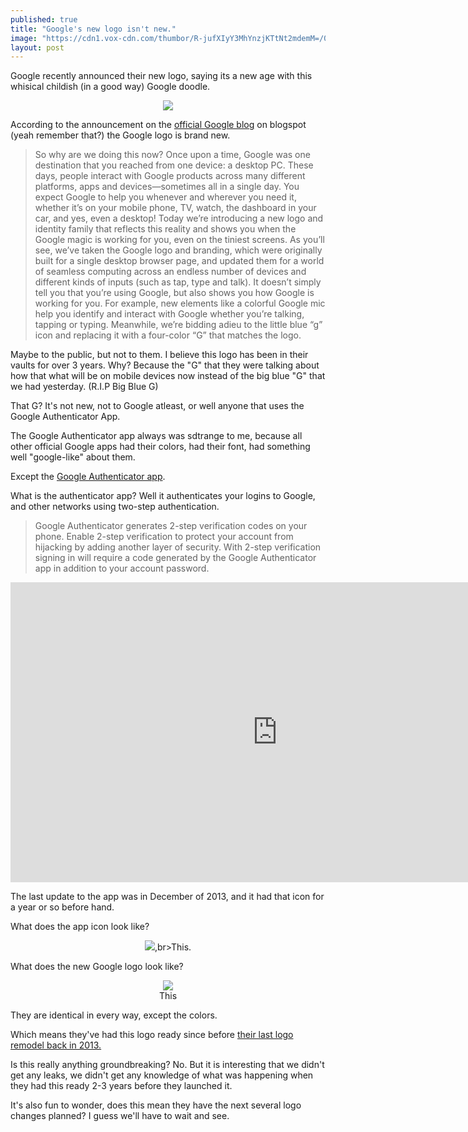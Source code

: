 ```yaml
---
published: true
title: "Google's new logo isn't new."
image: "https://cdn1.vox-cdn.com/thumbor/R-jufXIyY3MhYnzjKTtNt2mdemM=/0x0:2012x1341/800x536/cdn0.vox-cdn.com/uploads/chorus_image/image/47070706/google2.0.0.jpg"
layout: post
---
```



Google recently announced their new logo, saying its a new age with this whisical childish (in a good way) Google doodle. 

<center>
<img src="https://www.google.com/logos/doodles/2015/googles-new-logo-5078286822539264.2-hp.gif">
</center>

According to the announcement on the [official Google blog](http://googleblog.blogspot.com/2015/09/google-update.html) on blogspot (yeah remember that?) the Google logo is brand new. 

> So why are we doing this now? Once upon a time, Google was one destination that you reached from one device: a desktop PC. These days, people interact with Google products across many different platforms, apps and devices—sometimes all in a single day. You expect Google to help you whenever and wherever you need it, whether it’s on your mobile phone, TV, watch, the dashboard in your car, and yes, even a desktop! Today we’re introducing a new logo and identity family that reflects this reality and shows you when the Google magic is working for you, even on the tiniest screens. As you’ll see, we’ve taken the Google logo and branding, which were originally built for a single desktop browser page, and updated them for a world of seamless computing across an endless number of devices and different kinds of inputs (such as tap, type and talk). It doesn’t simply tell you that you’re using Google, but also shows you how Google is working for you. For example, new elements like a colorful Google mic help you identify and interact with Google whether you’re talking, tapping or typing. Meanwhile, we’re bidding adieu to the little blue “g” icon and replacing it with a four-color “G” that matches the logo. 

Maybe to the public, but not to them. I believe this logo has been in their vaults for over 3 years. Why? Because the "G" that they were talking about how that what will be on mobile devices now instead of the big blue "G" that we had yesterday. (R.I.P Big Blue G)

That G? It's not new, not to Google atleast, or well anyone that uses the Google Authenticator App.

The Google Authenticator app always was sdtrange to me, because all other official Google apps had their colors, had their font, had something well "google-like" about them. 

Except the [Google Authenticator app](https://play.google.com/store/apps/details?id=com.google.android.apps.authenticator2&hl=en). 

What is the authenticator app? Well it authenticates your logins to Google, and other networks using two-step authentication.

> Google Authenticator generates 2-step verification codes on your phone.
Enable 2-step verification to protect your account from hijacking by adding another layer of security. With 2-step verification signing in will require a code generated by the Google Authenticator app in addition to your account password.

<iframe width="853" height="480" src="https://www.youtube.com/embed/17rykTIX_HY" frameborder="0" allowfullscreen></iframe>

The last update to the app was in December of 2013, and it had that icon for a year or so before hand.

What does the app icon look like?

<center>
<img src="https://lh6.ggpht.com/SK6qynd5-RDcys_3anR6QLocnjY_o9ZbDMmKtTnrAiQ3zNuWVFbkE2N15IyNBGBUhdkH=w300">,br>This.
</center>

What does the new Google logo look like?

<center>
<img src="https://lh3.googleusercontent.com/LnGSfkz-36k9ecSnoJyFcWhcHEE2Y-7_Wf3yrzVbJrk=w207-h234-no"><br>This
</center>

They are identical in every way, except the colors. 

Which means they've had this logo ready since before [their last logo remodel back in 2013.](http://www.theverge.com/2013/9/9/4710634/redesigned-google-logo-found-in-chrome-for-android-beta)

Is this really anything groundbreaking? No. But it is interesting that we didn't get any leaks, we didn't get any knowledge of what was happening when they had this ready 2-3 years before they launched it. 

It's also fun to wonder, does this mean they have the next several logo changes planned? I guess we'll have to wait and see.
